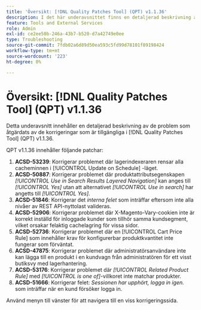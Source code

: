 ```yaml
---
title: 'Översikt: [!DNL Quality Patches Tool] (QPT) v1.1.36'
description: I det här underavsnittet finns en detaljerad beskrivning av de problem som åtgärdats av de korrigeringar som finns i  [!DNL Quality Patches Tool] (QPT) v1.1.36.
feature: Tools and External Services
role: Admin
exl-id: ce2ee50b-246a-43b7-b520-d7a42749e0ee
type: Troubleshooting
source-git-commit: 7fdb02a6d89d50ea593c5fd99d78101f89198424
workflow-type: tm+mt
source-wordcount: '223'
ht-degree: 0%

---
```


# Översikt: [!DNL Quality Patches Tool] (QPT) v1.1.36

Detta underavsnitt innehåller en detaljerad beskrivning av de problem som åtgärdats av de korrigeringar som är tillgängliga i [!DNL Quality Patches Tool] (QPT) v1.1.36.

QPT v1.1.36 innehåller följande patchar:

1. **ACSD-53239**: Korrigerar problemet där lagerindexeraren rensar alla cacheminnen i [!UICONTROL Update on Schedule] -läget.
1. **ACSD-50887**: Korrigerar problemet där produktattributsegenskapen *[!UICONTROL Use in Search Results Layered Navigation]* kan anges till *[!UICONTROL Yes]* utan att alternativet *[!UICONTROL Use in search]* har angetts till *[!UICONTROL Yes]*.
1. **ACSD-51846**: Korrigerar det *interna felet* som inträffar eftersom inte alla nivåer av REST API-nyttolast valideras.
1. **ACSD-52906**: Korrigerar problemet där X-Magento-Vary-cookien inte är korrekt inställd för inloggade kunder som tillhör samma kundsegment, vilket orsakar felaktig cachelagring för vissa sidor.
1. **ACSD-52736**: Korrigerar problemet där en [!UICONTROL Cart Price Rule] som innehåller krav för konfigurerbar produktkvantitet inte fungerar som förväntat.
1. **ACSD-47875**: Korrigerar problemet där administratörsanvändare inte kan lägga till en produkt i en kundvagn från administratören för ett visst butiksvy med lagerhantering.
1. **ACSD-53176**: Korrigerar problemet där *[!UICONTROL Related Product Rule]* med *[!UICONTROL is one of]*-villkoret inte matchar produkter.
1. **ACSD-51666**: Korrigerar felet: *Sessionen har upphört, logga in igen.* som inträffar när en kund försöker logga in.

Använd menyn till vänster för att navigera till en viss korrigeringssida.
